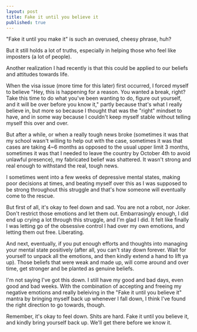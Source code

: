 ```yaml
---
layout: post
title: Fake it until you believe it
published: true
---
```


"Fake it until you make it" is  such an overused, cheesy phrase, huh? 

But it still holds a lot of truths, especially in helping those who feel like imposters (a lot of people). 

Another realization I had recently is that this could be applied to our beliefs and attitudes towards life.

When the visa issue (more time for this later) first occurred, I forced myself to believe "Hey, this is happening for a reason. You wanted a break, right? Take this time to do what you've been wanting to do, figure out yourself, and it will be over before you know it," partly because that's what I really believe in, but more so because I thought that was the "right" mindset to have, and in some way because I couldn't keep myself stable without telling myself this over and over. 

But after a while, or when a really tough news broke (sometimes it was that my school wasn't willing to help out with the case, sometimes it was that cases are taking 4~6 months as opposed to the usual upper limit 3 months, sometimes it was that I needed to leave the country by October 4th to avoid unlawful presence), my fabricated belief was shattered. It wasn't strong and real enough to withstand the real, tough news. 

I sometimes went into a few weeks of depressive mental states, making poor decisions at times, and beating myself over this as I was supposed to be strong throughout this struggle and that's how someone will eventually come to the rescue. 

But first of all, it's okay to feel down and sad. You are not a robot, nor Joker. Don't restrict those emotions and let them out. Embarrasingly enough, I did end up crying a lot through this struggle, and I'm glad I did. It felt like finally I was letting go of the obsessive control I had over my own emotions, and letting them out free. Liberating. 

And next, eventually, if you put enough efforts and thoughts into managing your mental state positively (after all, you can't stay down forever. Wait for yourself to unpack all the emotions, and then kindly extend a hand to lift ya up). Those beliefs that were weak and made up, will come around and over time, get stronger and be planted as genuine beliefs. 

I'm not saying I've got this down. I still have my good and bad days, even good and bad weeks. With the combination of accepting and freeing my negative emotions and really beleiving in the "Fake it until you believe it" mantra by bringing myself back up whenever I fall down, I think I've found the right direction to go towards, though. 

Remember, it's okay to feel down. Shits are hard. Fake it until you believe it, and kindly bring yourself back up. We'll get there before we know it. 



